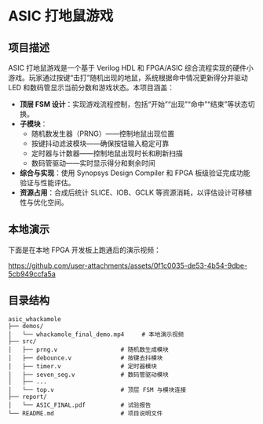 # ASIC 打地鼠游戏

## 项目描述
ASIC 打地鼠游戏是一个基于 Verilog HDL 和 FPGA/ASIC 综合流程实现的硬件小游戏。玩家通过按键“击打”随机出现的地鼠，系统根据命中情况更新得分并驱动 LED 和数码管显示当前分数和游戏状态。本项目涵盖：

- **顶层 FSM 设计**：实现游戏流程控制，包括“开始”“出现”“命中”“结束”等状态切换。  
- **子模块**：  
  - 随机数发生器（PRNG）——控制地鼠出现位置  
  - 按键抖动滤波模块——确保按钮输入稳定可靠  
  - 定时器与计数器——控制地鼠出现时长和刷新扫描  
  - 数码管驱动——实时显示得分和剩余时间  
- **综合与实现**：使用 Synopsys Design Compiler 和 FPGA 板级验证完成功能验证与性能评估。  
- **资源占用**：合成后统计 SLICE、IOB、GCLK 等资源消耗，以评估设计可移植性与优化空间。

## 本地演示
下面是在本地 FPGA 开发板上跑通后的演示视频：

<!-- <video src="demos/whackamole_final_demo.mp4" controls width="640" height="360">
  您的浏览器不支持 video 标签，请下载后本地查看：  
  [下载演示视频](demos/whackamole_demo.mp4)
</video> -->

https://github.com/user-attachments/assets/0f1c0035-de53-4b54-9dbe-5cb949ccfa5a

## 目录结构

```text
asic_whackamole
├── demos/
│   └── whackamole_final_demo.mp4     # 本地演示视频
├── src/
│   ├── prng.v                  # 随机数生成模块
│   ├── debounce.v              # 按键去抖模块
│   ├── timer.v                 # 定时器模块
│   ├── seven_seg.v             # 数码管驱动模块
│   ├── ...
│   └── top.v                   # 顶层 FSM 与模块连接
├── report/
│   └── ASIC_FINAL.pdf          # 试验报告
└── README.md                   # 项目说明文件
```
